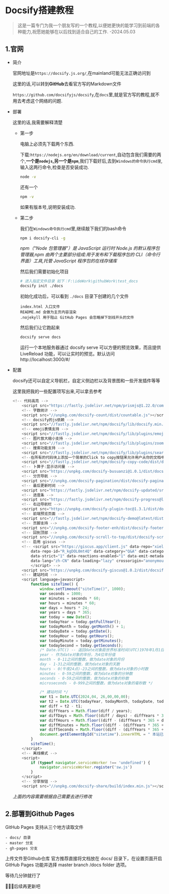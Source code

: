 # Docsify搭建教程

> 这是一篇专门为我一个朋友写的一个教程,以便她更快的能学习到前端的各种能力,祝愿她能够在以后找到适合自己的工作. -2024.05.03

## 1.官网

- 简介

	官网地址是`https://docsify.js.org/`,在mainland可能无法正确访问到

	这里的话,可以转到**GitHub**去看官方写的Markdown文件

	`https://github.com/docsifyjs/docsify`,在`docs`里,就是官方写的教程,就不用去考虑这个网络的问题.

- 部署

	这里的话,我需要解释清楚

	- 第一步

		电脑上必须先下载两个东西.

		下载:`https://nodejs.org/en/download/current`,自动包含我们需要的两个,**一个是`nodejs`,另一个是`npm`**,我们下载好后,去到`Windows的命令执行cmd里`,输入这两行命令,检查是否安装成功.

		```bash
		node -v
		```

		还有一个

		```bash
		npm -v
		```

		如果有版本号,说明安装成功.

	- 第二步

		我们在`Windows命令执行cmd`里,继续敲下我们的bash命令

		```bash
		npm i docsify-cli -g
		```

		*npm（“Node 包管理器”）是 JavaScript 运行时 Node.js 的默认程序包管理器,npm 由两个主要部分组成:用于发布和下载程序包的 CLI（命令行界面）工具,托管 JavaScript 程序包的在线存储库*

		然后我们需要初始化项目

		```bash
		# 进入指定文件目录 如下：F:\ideWork\githubWork\test_docs 
		docsify init ./docs
		```

		初始化成功后，可以看到 `./docs` 目录下创建的几个文件

		```stylus
		index.html 入口文件
		README.md 会做为主页内容渲染
		.nojekyll 用于阻止 GitHub Pages 会忽略掉下划线开头的文件
		```

		然后我们让它跑起来

		```bash
		docsify serve docs
		```

		运行一个本地服务器通过 docsify serve 可以方便的预览效果，而且提供 LiveReload 功能，可以让实时的预览。默认访问http://localhost:3000/#/

- 配置

	docsify还可以自定义导航栏，自定义侧边栏以及背景图和一些开发插件等等

	这里我把我的一些配置项写出来,可以拿去参考

	```javascript
	<!-- 代码高亮 -->
	    <script src="https://fastly.jsdelivr.net/npm/prismjs@1.22.0/components/prism-java.min.js"></script>
	    <!-- 字数统计 -->
	    <script src="//unpkg.com/docsify-count/dist/countable.js"></script>
	    <!-- docsify的js依赖 -->
	    <script src="//fastly.jsdelivr.net/npm/docsify/lib/docsify.min.js"></script>
	    <!-- emoji表情支持 -->
	    <script src="//fastly.jsdelivr.net/npm/docsify/lib/plugins/emoji.min.js"></script>
	    <!-- 图片放大缩小支持 -->
	    <script src="//fastly.jsdelivr.net/npm/docsify/lib/plugins/zoom-image.min.js"></script>
	    <!-- 搜索功能支持 -->
	    <script src="//fastly.jsdelivr.net/npm/docsify/lib/plugins/search.min.js"></script>
	    <!--在所有的代码块上添加一个简单的Click to copy按钮来允许用户从你的文档中轻易地复制代码-->
	    <script src="//fastly.jsdelivr.net/npm/docsify-copy-code/dist/docsify-copy-code.min.js"></script>
	    <!-- 卜算子:显示访问量 -->
	    <script src="https://unpkg.com/docsify-busuanzi@1.0.1/dist/docsify-busuanzi.min.js"></script>
	    <!-- 分页导航 -->
	    <script src="//unpkg.com/docsify-pagination/dist/docsify-pagination.min.js"></script>
	    <!-- 最后更新时间 -->
	    <script src="https://fastly.jsdelivr.net/npm/docsify-updated/src/time-updater.min.js"></script>
	    <!-- 进度条 -->
	    <script src="https://fastly.jsdelivr.net/npm/docsify-progress@latest/dist/progress.min.js"></script>
	    <!-- 右边导航栏 -->
	    <script src="https://unpkg.com/docsify-plugin-toc@1.3.1/dist/docsify-plugin-toc.min.js"></script>
	    <!-- 前端预览页面 -->
	    <script src="//fastly.jsdelivr.net/npm/docsify-demo@latest/dist/index.min.js"></script>
	    <!-- 页脚支持 -->
	    <script src="//unpkg.com/docsify-footer-enh/dist/docsify-footer-enh.min.js"></script>
	    <!-- 回到顶部 -->
	    <script src="//unpkg.com/docsify-scroll-to-top/dist/docsify-scroll-to-top.min.js"></script>
	    <!-- 启用 giscus -->
	    <!-- <script src="https://giscus.app/client.js" data-repo="xieleihan/leetCodeReviewQuestions-v2"
	        data-repo-id="R_kgDOL0mt4Q" data-category="Q&A" data-category-id="DIC_kwDOL0mt4c4CfENI" data-mapping="url"
	        data-strict="1" data-reactions-enabled="1" data-emit-metadata="0" data-input-position="top" data-theme="light"
	        data-lang="zh-CN" data-loading="lazy" crossorigin="anonymous" async>
	        </script> -->
	    <script src="https://unpkg.com/docsify-giscus@1.0.2/dist/docsify-giscus.min.js"></script>
	    <!-- 建站时间 -->
	    <script language=javascript>
	        function siteTime() {
	            window.setTimeout("siteTime()", 1000);
	            var seconds = 1000;
	            var minutes = seconds * 60;
	            var hours = minutes * 60;
	            var days = hours * 24;
	            var years = days * 365;
	            var today = new Date();
	            var todayYear = today.getFullYear();
	            var todayMonth = today.getMonth() + 1;
	            var todayDate = today.getDate();
	            var todayHour = today.getHours();
	            var todayMinute = today.getMinutes();
	            var todaySecond = today.getSeconds();
	            /* Date.UTC() -- 返回date对象距世界标准时间(UTC)1970年1月1日午夜之间的毫秒数(时间戳)
	            year - 作为date对象的年份，为4位年份值
	            month - 0-11之间的整数，做为date对象的月份
	            day - 1-31之间的整数，做为date对象的天数
	            hours - 0(午夜24点)-23之间的整数，做为date对象的小时数
	            minutes - 0-59之间的整数，做为date对象的分钟数
	            seconds - 0-59之间的整数，做为date对象的秒数
	            microseconds - 0-999之间的整数，做为date对象的毫秒数 */
	
	            /* 建站时间 */
	            var t1 = Date.UTC(2024,04, 26,00,00,00);
	            var t2 = Date.UTC(todayYear, todayMonth, todayDate, todayHour, todayMinute, todaySecond);
	            var diff = t2 - t1;
	            var diffYears = Math.floor(diff / years);
	            var diffDays = Math.floor((diff / days) - diffYears * 365);
	            var diffHours = Math.floor((diff - (diffYears * 365 + diffDays) * days) / hours);
	            var diffMinutes = Math.floor((diff - (diffYears * 365 + diffDays) * days - diffHours * hours) / minutes);
	            var diffSeconds = Math.floor((diff - (diffYears * 365 + diffDays) * days - diffHours * hours - diffMinutes * minutes) / seconds);
	            document.getElementById("sitetime").innerHTML = " 本站已安全运行 " + diffYears + " 年 " + diffDays + " 天 " + diffHours + " 小时 " + diffMinutes + " 分 " + diffSeconds + " 秒 ";
	        }
	        siteTime();
	    </script>
	    <!-- 离线模式 -->
	    <script>
	        if (typeof navigator.serviceWorker !== 'undefined') {
	            navigator.serviceWorker.register('sw.js')
	        }
	    </script>
	    <!-- 分享按钮 -->
	    <script src="//unpkg.com/docsify-share/build/index.min.js"></script>
	```

	*上面的内容需要根据自己需要去进行修改*

## 2.部署到Github Pages

GitHub Pages 支持从三个地方读取文件

```stylus
- docs/ 目录
- master 分支
- gh-pages 分支
```



上传文件至Github仓库  官方推荐直接将文档放在 docs/ 目录下，在设置页面开启 GitHub Pages 功能并选择 master branch /docs folder 选项。

等待几分钟就行了





🎉🎉🎉后续再更新吧



